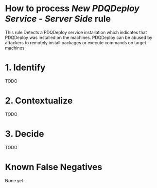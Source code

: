# How to process *New PDQDeploy Service - Server Side* rule
This rule Detects a PDQDeploy service installation which indicates that PDQDeploy was installed on the machines.
PDQDeploy can be abused by attackers to remotely install packages or execute commands on target machines

# 1. Identify
TODO

# 2. Contextualize
TODO

# 3. Decide
TODO

# Known False Negatives
None yet.
